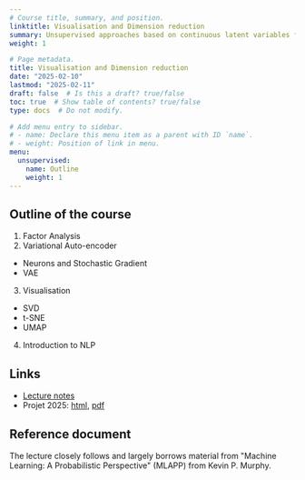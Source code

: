 ```yaml
---
# Course title, summary, and position.
linktitle: Visualisation and Dimension reduction
summary: Unsupervised approaches based on continuous latent variables for dimension reduction and visualisation
weight: 1

# Page metadata.
title: Visualisation and Dimension reduction
date: "2025-02-10"
lastmod: "2025-02-11"
draft: false  # Is this a draft? true/false
toc: true  # Show table of contents? true/false
type: docs  # Do not modify.

# Add menu entry to sidebar.
# - name: Declare this menu item as a parent with ID `name`.
# - weight: Position of link in menu.
menu:
  unsupervised:
    name: Outline
    weight: 1
---
```


## Outline of the course

1. Factor Analysis
2. Variational Auto-encoder 
  - Neurons and Stochastic Gradient
  - VAE 

3.  Visualisation
  - SVD
  - t-SNE
  - UMAP
4. Introduction to NLP


## Links 

 - [Lecture notes](media/Lecture-Dimension-Reduction.pdf)
 -  Projet 2025: [html](project), [pdf](media/project2025.pdf)


## Reference document
The lecture closely follows and largely borrows material from 
"Machine Learning: A Probabilistic Perspective" (MLAPP) from
Kevin P. Murphy.

